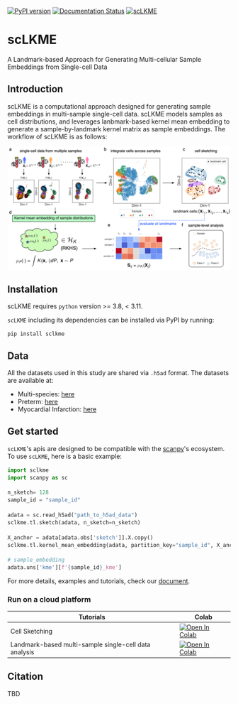 [![PyPI version](https://badge.fury.io/py/sclkme.svg)](https://badge.fury.io/py/sclkme)
[![Documentation Status](https://readthedocs.org/projects/sclkme/badge/?version=latest)](https://sclkme.readthedocs.io/en/latest/?badge=latest)
[![scLKME](https://github.com/CompCy-lab/scLKME/actions/workflows/ci.yml/badge.svg)](https://github.com/CompCy-lab/scLKME/actions/workflows/ci.yml)


# scLKME
A Landmark-based Approach for Generating Multi-cellular Sample Embeddings from Single-cell Data

## Introduction

scLKME is a computational approach designed for generating sample embeddings in multi-sample single-cell data. scLKME models samples as cell distributions, and leverages lanbmark-based kernel mean embedding to generate a sample-by-landmark kernel matrix as sample embeddings. The workflow of scLKME is as follows:

<p align="center">
<img align="middle" src="./docs/_static/img/scLKME_workflow.png" alt="scLKME workflow figure" width="600px" />
</p>



## Installation

scLKME requires `python` version >= 3.8, < 3.11.

 `scLKME` including its dependencies can be installed via PyPI by running:

```shell
pip install sclkme
```

## Data

All the datasets used in this study are shared via `.h5ad` format. The datasets are available at:

- Multi-species: [here](https://drive.google.com/file/d/1dAWzdNHo7pyt7y-xr7M-pGkVsTGF8aEQ/view?usp=drive_link)
- Preterm: [here](https://drive.google.com/file/d/1vRKvU2kHQ464XnA9uRO-mRHH3UuNgGi3/view?usp=drive_link)
- Myocardial Infarction: [here](https://drive.google.com/file/d/1Hf6sXg40D4fgz9cb9P0kDXimM8YOdE3m/view?usp=drive_link)


## Get started

`scLKME`'s apis are designed to be compatible with the [scanpy](https://github.com/scverse/scanpy)'s ecosystem. To use `scLKME`, here is a basic example: 

```python
import sclkme
import scanpy as sc

n_sketch= 128
sample_id = "sample_id"

adata = sc.read_h5ad("path_to_h5ad_data")
sclkme.tl.sketch(adata, n_sketch=n_sketch)

X_anchor = adata[adata.obs['sketch']].X.copy()
sclkme.tl.kernel_mean_embedding(adata, partition_key="sample_id", X_anchor=X_anchor)

# sample_embedding
adata.uns['kme'][f'{sample_id}_kme']
```

For more details, examples and tutorials, check our [document](http://sclkme.readthedocs.io/).



### Run on a cloud platform

| Tutorials                                             | Colab                                                        |
| ----------------------------------------------------- | ------------------------------------------------------------ |
| Cell Sketching                                        | <a target="_blank" href="https://colab.research.google.com/github/CompCy-lab/scLKME/blob/main/docs/notebooks/tutorials/tutorial_cell_sketching.ipynb"> <img src="https://colab.research.google.com/assets/colab-badge.svg" alt="Open In Colab"/> </a> |
| Landmark-based multi-sample single-cell data analysis | <a target="_blank" href="https://colab.research.google.com/github/CompCy-lab/scLKME/blob/main/notebooks/preterm_analysis/kme_analysis.ipynb">  <img src="https://colab.research.google.com/assets/colab-badge.svg" alt="Open In Colab"/></a> |                                                             |



## Citation

TBD
